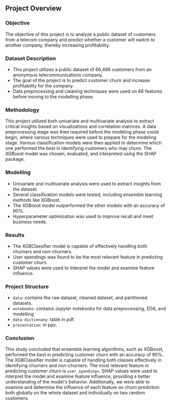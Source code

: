 ## Project Overview

### Objective

The objective of this project is to analyze a public dataset of customers from a telecom company and predict whether a customer will switch to another company, thereby increasing profitability. 

### Dataset Description

- This project utilizes a public dataset of 66,469 customers from an anonymous telecommunications company.
- The goal of the project is to predict customer churn and increase profitability for the company.
- Data preprocessing and cleaning techniques were used on 66 features before moving to the modelling phase.

### Methodology

This project utilized both univariate and multivariate analysis to extract critical insights based on visualizations and correlation matrices. A data preprocessing stage was then required before the modeling phase could begin, where various techniques were used to prepare for the modeling stage. Various classification models were then applied to determine which one performed the best in identifying customers who may churn. The XGBoost model was chosen, evaluated, and interpreted using the SHAP package.

### Modelling

- Univariate and multivariate analysis were used to extract insights from the dataset.
- Several classification models were tested, including ensemble learning methods like XGBoost.
- The XGBoost model outperformed the other models with an accuracy of 90%.
- Hyperparameter optimization was used to improve recall and meet business needs.

### Results

- The XGBClassifier model is capable of effectively handling both churners and non-churners.
- User spendings was found to be the most relevant feature in predicting customer churn.
- SHAP values were used to interpret the model and examine feature influence.

### Project Structure

- `data`: contains the raw dataset, cleaned dataset, and partitioned datasets.
- `notebooks`: contains Jupyter notebooks for data preprocessing, EDA, and modelling.
- `data dictionaey`: table in pdf.
- `presentation`: in ppx.

### Conclusion

This study concluded that ensemble learning algorithms, such as XGBoost, performed the best in predicting customer churn with an accuracy of 90%. The XGBClassifier model is capable of handling both classes effectively in identifying churners and non-churners. The most relevant feature in predicting customer churn is `user_spendings`. SHAP values were used to interpret the model and examine feature influence, providing a better understanding of the model's behavior. Additionally, we were able to examine and determine the influence of each feature on churn prediction both globally on the whole dataset and individually on two random customers.

